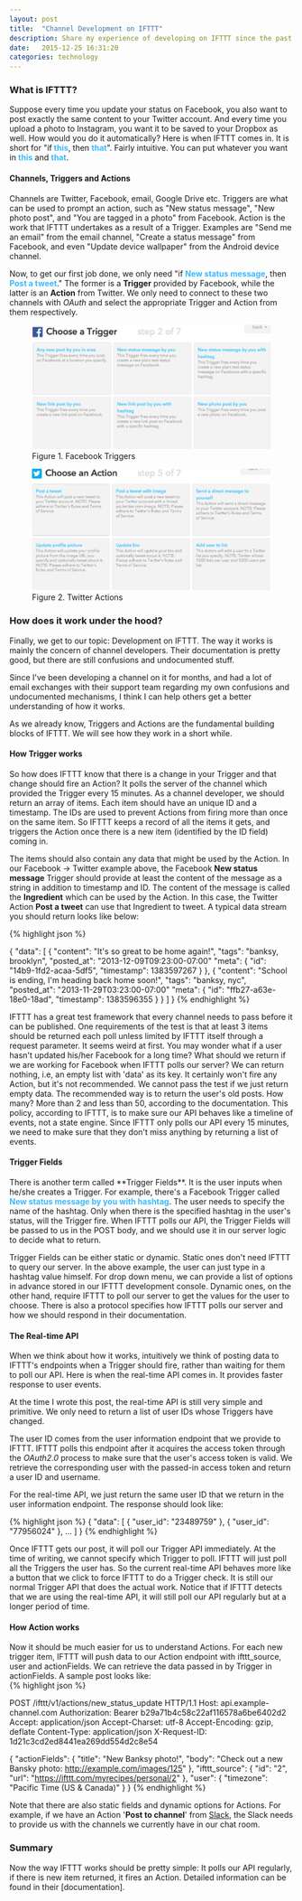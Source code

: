 ```yaml
---
layout: post
title:  "Channel Development on IFTTT"
description: Share my experience of developing on IFTTT since the past half year.
date:   2015-12-25 16:31:20
categories: technology
---
```


<h3> What is IFTTT? </h3>
<p> Suppose every time you update your status on Facebook, you also want to post exactly the same content to your Twitter
  account. And every time you upload a photo to Instagram, you want it to be saved to your Dropbox as well.
  How would you do it automatically? Here is when IFTTT comes in. It is short for
  "if<strong style="color:#3BB9FF;"> this</strong>, then <strong style="color:#3BB9FF;">that</strong>".
  Fairly intuitive. You can put whatever you want in <strong style="color:#3BB9FF;"> this</strong> and
  <strong style="color:#3BB9FF;"> that</strong>.<p>


<h4> Channels, Triggers and Actions </h4>
<p> Channels are Twitter, Facebook, email, Google Drive etc. Triggers are what can be used to prompt an action,
  such as "New status message", "New photo post", and "You are tagged in a photo" from Facebook. Action is the
  work that IFTTT undertakes as a result of a Trigger. Examples are "Send me an email" from the email channel,
  "Create a status message" from Facebook, and even "Update device wallpaper" from the Android device channel. </p>

<p> Now, to get our first job done, we only need "if <strong style="color:#3BB9FF;">New status message</strong>,
  then <strong style="color:#3BB9FF;">Post a tweet</strong>." The former is a <strong>Trigger</strong> provided by
  Facebook, while the latter is an <strong>Action</strong> from Twitter. We only need to connect to these two
  channels with <em>OAuth</em> and select the appropriate Trigger and Action from them respectively. </p>


  <div class='md-10-suffix-1'>
    <figure>
      <img src="/assets/img/post-ifttt-dev/triggers.png" alt="Facebook Triggers"/>
      <figcaption>Figure 1. Facebook Triggers</figcaption>
    </figure>
  </div>



  <div class='md-10-suffix-1'>
    <figure>
      <img src="/assets/img/post-ifttt-dev/actions.png" alt="Twitter Actions"/>
      <figcaption>Figure 2. Twitter Actions</figcaption>
    </figure>
  </div>



<h3> How does it work under the hood? </h3>
Finally, we get to our topic: Development on IFTTT. The way it works is mainly the concern of
channel developers. Their documentation is pretty good, but there are still confusions and undocumented stuff.

Since I've been developing a channel on it for months, and had a lot of email exchanges with their support team regarding
my own confusions and undocumented mechanisms, I think I can help others get a better understanding of how it works.

As we already know, Triggers and Actions are the fundamental building blocks of IFTTT.
We will see how they work in a short while.

<h4> How Trigger works </h4>
So how does IFTTT know that there is a change in your Trigger and that change should fire an Action?
It polls the server of the channel which provided the Trigger every 15 minutes. As a channel developer, we should
return an array of items. Each item should have an unique ID and a timestamp. The IDs are used to prevent Actions from
firing more than once on the same item. So IFTTT keeps a record of all the items it gets, and triggers the Action once there
is a new item (identified by the ID field) coming in.

The items should also contain any data that might be used by the Action. In our Facebook -> Twitter example above, the
Facebook **New status message** Trigger should provide at least the content of the message as a string in addition to
timestamp and ID. The content of the message is called the **Ingredient** which can be used by the Action. In this case,
the Twitter Action **Post a tweet** can use that Ingredient to tweet. A typical data stream you should return looks like
below:



<div class='md-10-suffix-1'>
{% highlight json %}

{
  "data": [
    {
      "content": "It's so great to be home again!",
      "tags": "banksy, brooklyn",
      "posted_at": "2013-12-09T09:23:00-07:00"
      "meta": {
        "id": "14b9-1fd2-acaa-5df5",
        "timestamp": 1383597267
      }
    },
    {
      "content": "School is ending, I'm heading back home soon!",
      "tags": "banksy, nyc",
      "posted_at": "2013-11-29T03:23:00-07:00"
      "meta": {
        "id": "ffb27-a63e-18e0-18ad",
        "timestamp": 1383596355
      }
    }
  ]
}
{% endhighlight %}
</div>



IFTTT has a great test framework that every channel needs to pass before it can be published. One requirements of the
test is that at least 3 items should be returned each poll unless limited by IFTTT itself through a request parameter.
It seems weird at first. You may wonder what if a user hasn't updated his/her Facebook for a long time? What should
we return if we are working for Facebook when IFTTT polls our server? We can return nothing, i.e, an empty list with
'data' as its key. It certainly won't fire any Action, but it's not recommended. We cannot pass the test if we just
return empty data. The recommended way is to return the user's old posts. How many? More than 2
and less than 50, according to the documentation. This policy, according to IFTTT, is to make sure our API behaves
like a timeline of events, not a state engine. Since IFTTT only polls our API every 15 minutes, we need to make sure
that they don't miss anything by returning a list of events.

<h4> Trigger Fields</h4>
There is another term called **Trigger Fields**. It is the user inputs when he/she creates a Trigger. For example,
there's a Facebook Trigger called <strong style="color:#3BB9FF;">New status message by you with hashtag</strong>.
The user needs to specify the name of the hashtag. Only when there is the specified hashtag in the user's status,
will the Trigger fire. When IFTTT polls our API, the Trigger Fields will be passed to us in the POST body, and
we should use it in our server logic to decide what to return.

Trigger Fields can be either static or dynamic. Static ones don't need IFTTT to query our server. In the above example,
the user can just type in a hashtag value himself. For drop down menu, we can provide a list of options in advance
stored in our IFTTT development console. Dynamic ones, on the other hand, require IFTTT to poll our server to get
the values for the user to choose. There is also a protocol specifies how IFTTT polls our server and
how we should respond in their documentation.

<h4>The Real-time API</h4>
When we think about how it works, intuitively we think of posting data to IFTTT's endpoints when a Trigger should fire,
rather than waiting for them to poll our API. Here is when the real-time API comes in. It provides faster response to
user events.

At the time I wrote this post, the real-time API is still very simple and primitive. We only need to return
a list of user IDs whose Triggers have changed.

The user ID comes from the user information endpoint that we provide to IFTTT.
IFTTT polls this endpoint after it acquires the access token through the <em>OAuth2.0</em> process to make sure that
the user's access token is valid. We retrieve the corresponding user with the passed-in access token and return a
user ID and username.

For the real-time API, we just return the same user ID that we return in the user information endpoint. The response
should look like:


<div class='md-10-suffix-1'>
{% highlight json %}
{
  "data": [
    {
      "user_id": "23489759"
    },
    {
      "user_id": "77956024"
    },
    ...
  ]
}
{% endhighlight %}
</div>

Once IFTTT gets our post, it will poll our Trigger API immediately. At the time of writing, we cannot specify
which Trigger to poll. IFTTT will just poll all the Triggers the user has. So the current real-time API behaves more
like a button that we click to force IFTTT to do a Trigger check. It is still our normal Trigger API that does the
actual work. Notice that if IFTTT detects that we are using the real-time API, it will still poll our API regularly
but at a longer period of time.

<h4> How Action works</h4>
Now it should be much easier for us to understand Actions. For each new trigger item, IFTTT will push data to our Action
endpoint with ifttt_source, user and actionFields. We can retrieve the data passed in by Trigger in actionFields. A
sample post looks like:


<div class='md-10-suffix-1'>
{% highlight json %}

POST /ifttt/v1/actions/new_status_update HTTP/1.1
Host: api.example-channel.com
Authorization: Bearer b29a71b4c58c22af116578a6be6402d2
Accept: application/json
Accept-Charset: utf-8
Accept-Encoding: gzip, deflate
Content-Type: application/json
X-Request-ID: 1d21c3cd2ed8441ea269dd554d2c8e54

{
  "actionFields": {
    "title": "New Banksy photo!",
    "body": "Check out a new Bansky photo: http://example.com/images/125"
  },
  "ifttt_source": {
    "id": "2",
    "url": "https://ifttt.com/myrecipes/personal/2"
  },
  "user": {
    "timezone": "Pacific Time (US & Canada)"
  }
}
{% endhighlight %}
</div>


Note that there are also static fields and dynamic options for Actions. For example, if we have an Action
'**Post to channel**' from [Slack], the Slack needs to provide us with the channels we currently have in our
chat room.

<h3> Summary </h3>
Now the way IFTTT works should be pretty simple: It polls our API regularly, if there is new item returned,
it fires an Action. Detailed information can be found in their [documentation].



[Slack]:            https://slack.com/
[documentation]:    https://developers.ifttt.com/docs/api_reference
